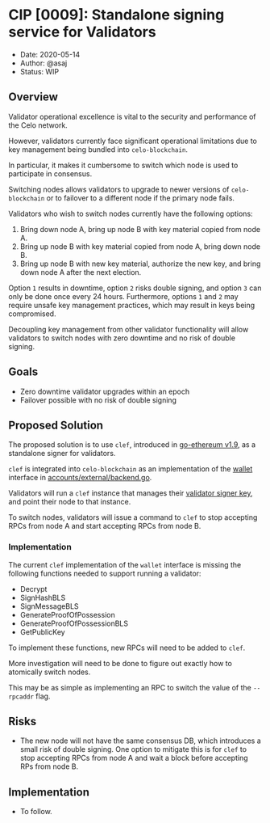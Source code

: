 # CIP [0009]: Standalone signing service for Validators

- Date: 2020-05-14
- Author: @asaj
- Status: WIP

## Overview

Validator operational excellence is vital to the security and performance of the Celo network.

However, validators currently face significant operational limitations due to key management being bundled into `celo-blockchain`.

In particular, it makes it cumbersome to switch which node is used to participate in consensus.

Switching nodes allows validators to upgrade to newer versions of `celo-blockchain` or to failover to a different node if the primary node fails.

Validators who wish to switch nodes currently have the following options:

1. Bring down node A, bring up node B with key material copied from node A.
2. Bring up node B with key material copied from node A, bring down node B.
3. Bring up node B with new key material, authorize the new key, and bring down node A after the next election.

Option `1` results in downtime, option `2` risks double signing, and option `3` can only be done once every 24 hours.
Furthermore, options `1` and `2` may require unsafe key management practices, which may result in keys being compromised.

Decoupling key management from other validator functionality will allow validators to switch nodes with zero downtime and no risk of double signing.

## Goals

- Zero downtime validator upgrades within an epoch
- Failover possible with no risk of double signing

## Proposed Solution

The proposed solution is to use `clef`, introduced in [go-ethereum v1.9](https://blog.ethereum.org/2019/07/10/geth-v1-9-0/), as a standalone signer for validators.

`clef` is integrated into `celo-blockchain` as an implementation of the [wallet](https://github.com/celo-org/celo-blockchain/blob/3caca596d1ff23a9faf5339f108c993f38bfa743/accounts/accounts.go#L50) interface in [accounts/external/backend.go](https://github.com/celo-org/celo-blockchain/blob/master/accounts/external/backend.go).

Validators will run a `clef` instance that manages their [validator signer key](https://docs.celo.org/validator-guide/summary/detailed#authorized-validator-signers), and point their node to that instance.

To switch nodes, validators will issue a command to `clef` to stop accepting RPCs from node A and start accepting RPCs from node B.

### Implementation

The current `clef` implementation of the `wallet` interface is missing the following functions needed to support running a validator:
- Decrypt
- SignHashBLS
- SignMessageBLS
- GenerateProofOfPossession
- GenerateProofOfPossessionBLS
- GetPublicKey

To implement these functions, new RPCs will need to be added to `clef`.

More investigation will need to be done to figure out exactly how to atomically switch nodes.

This may be as simple as implementing an RPC to switch the value of the `--rpcaddr` flag.

## Risks

- The new node will not have the same consensus DB, which introduces a small risk of double signing. One option to mitigate this is for `clef` to stop accepting RPCs from node A and wait a block before accepting RPs from node B.

## Implementation

* To follow.
